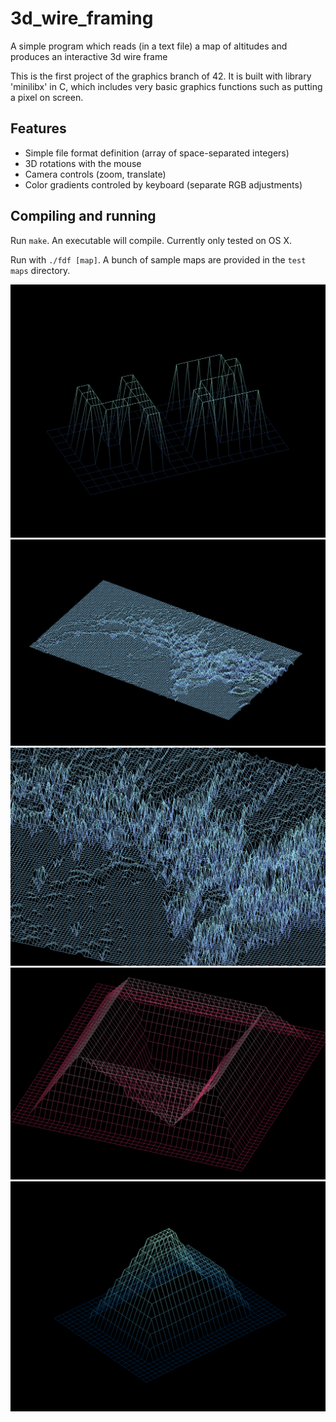 # 3d_wire_framing
A simple program which reads (in a text file) a map of altitudes and produces an interactive 3d wire frame

This is the first project of the graphics branch of 42.
It is built with library 'minilibx' in C, which includes very basic graphics functions such as putting a pixel on screen.

## Features
* Simple file format definition (array of space-separated integers)
* 3D rotations with the mouse
* Camera controls (zoom, translate)
* Color gradients controled by keyboard (separate RGB adjustments)

## Compiling and running
Run `make`. An executable will compile. Currently only tested on OS X.

Run with `./fdf [map]`. A bunch of sample maps are provided in the `test maps` directory.

![alt text](https://github.com/conanwu777/3d_wire_framing/blob/master/img1.png)
![alt text](https://github.com/conanwu777/3d_wire_framing/blob/master/img2.png)
![alt text](https://github.com/conanwu777/3d_wire_framing/blob/master/img3.png)
![alt text](https://github.com/conanwu777/3d_wire_framing/blob/master/img4.png)
![alt text](https://github.com/conanwu777/3d_wire_framing/blob/master/img5.png)
